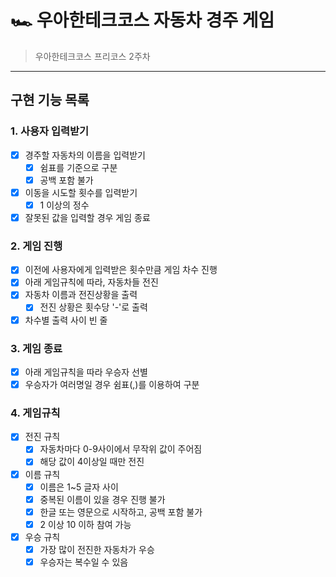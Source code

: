 # 🏎 우아한테크코스 자동차 경주 게임

> 우아한테크코스 프리코스 2주차

---

## 구현 기능 목록

### 1. 사용자 입력받기

- [X] 경주할 자동차의 이름을 입력받기
    - [X] 쉼표를 기준으로 구분
    - [X] 공백 포함 불가
- [X] 이동을 시도할 횟수를 입력받기
    - [X] 1 이상의 정수
- [X] 잘못된 값을 입력할 경우 게임 종료

### 2. 게임 진행

- [X] 이전에 사용자에게 입력받은 횟수만큼 게임 차수 진행
- [X] 아래 게임규칙에 따라, 자동차들 전진
- [X] 자동차 이름과 전진상황을 출력
    - [X] 전진 상황은 횟수당 '-'로 출력
- [X] 차수별 출력 사이 빈 줄

### 3. 게임 종료

- [X] 아래 게임규칙을 따라 우승자 선별
- [X] 우승자가 여러명일 경우 쉼표(,)를 이용하여 구분

### 4. 게임규칙

- [X] 전진 규칙
    - [X] 자동차마다 0-9사이에서 무작위 값이 주어짐
    - [X] 해당 값이 4이상일 때만 전진
- [X] 이름 규칙
    - [X] 이름은 1~5 글자 사이
    - [X] 중복된 이름이 있을 경우 진행 불가
    - [X] 한글 또는 영문으로 시작하고, 공백 포함 불가
    - [X] 2 이상 10 이하 참여 가능
- [X] 우승 규칙
    - [X] 가장 많이 전진한 자동차가 우승
    - [X] 우승자는 복수일 수 있음